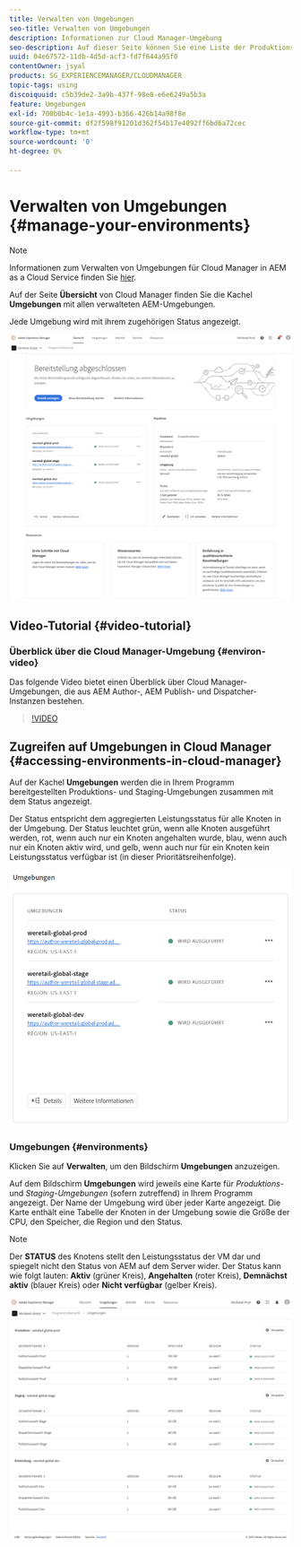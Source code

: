 ```yaml
---
title: Verwalten von Umgebungen
seo-title: Verwalten von Umgebungen
description: Informationen zur Cloud Manager-Umgebung
seo-description: Auf dieser Seite können Sie eine Liste der Produktions- und Nicht-Produktionsumgebungen anzeigen, die zum Einrichten und Ausführen der CI/CD-Pipeline in Cloud Manager verwendet werden.
uuid: 04e67572-11db-4d5d-acf3-fd7f644a95f0
contentOwner: jsyal
products: SG_EXPERIENCEMANAGER/CLOUDMANAGER
topic-tags: using
discoiquuid: c5b39de2-3a9b-437f-98e8-e6e6249a5b3a
feature: Umgebungen
exl-id: 700b0b4c-1e1a-4993-b366-426b14a98f8e
source-git-commit: df2f598f91201d362f54b17e4092ff6bd6a72cec
workflow-type: tm+mt
source-wordcount: '0'
ht-degree: 0%

---
```


# Verwalten von Umgebungen {#manage-your-environments}

>[!NOTE]
>Informationen zum Verwalten von Umgebungen für Cloud Manager in AEM as a Cloud Service finden Sie [hier](https://experienceleague.adobe.com/docs/experience-manager-cloud-service/implementing/using-cloud-manager/manage-environments.html?lang=de#using-cloud-manager).

Auf der Seite **Übersicht** von Cloud Manager finden Sie die Kachel **Umgebungen** mit allen verwalteten AEM-Umgebungen.

Jede Umgebung wird mit ihrem zugehörigen Status angezeigt.

![](assets/Manage-Environ-Overview.png)

## Video-Tutorial {#video-tutorial}

### Überblick über die Cloud Manager-Umgebung {#environ-video}

Das folgende Video bietet einen Überblick über Cloud Manager-Umgebungen, die aus AEM Author-, AEM Publish- und Dispatcher-Instanzen bestehen.

>[!VIDEO](https://video.tv.adobe.com/v/26318/)

## Zugreifen auf Umgebungen in Cloud Manager {#accessing-environments-in-cloud-manager}

Auf der Kachel **Umgebungen** werden die in Ihrem Programm bereitgestellten Produktions- und Staging-Umgebungen zusammen mit dem Status angezeigt.

Der Status entspricht dem aggregierten Leistungsstatus für alle Knoten in der Umgebung. Der Status leuchtet grün, wenn alle Knoten ausgeführt werden, rot, wenn auch nur ein Knoten angehalten wurde, blau, wenn auch nur ein Knoten aktiv wird, und gelb, wenn auch nur für ein Knoten kein Leistungsstatus verfügbar ist (in dieser Prioritätsreihenfolge).

![](assets/Environments-card-new.png)

### Umgebungen {#environments}

Klicken Sie auf **Verwalten**, um den Bildschirm **Umgebungen** anzuzeigen.

Auf dem Bildschirm **Umgebungen** wird jeweils eine Karte für *Produktions-* und *Staging-Umgebungen* (sofern zutreffend) in Ihrem Programm angezeigt. Der Name der Umgebung wird über jeder Karte angezeigt. Die Karte enthält eine Tabelle der Knoten in der Umgebung sowie die Größe der CPU, den Speicher, die Region und den Status.

>[!NOTE]
>
>Der **STATUS** des Knotens stellt den Leistungsstatus der VM dar und spiegelt nicht den Status von AEM auf dem Server wider. Der Status kann wie folgt lauten: **Aktiv** (grüner Kreis), **Angehalten** (roter Kreis), **Demnächst aktiv** (blauer Kreis) oder **Nicht verfügbar** (gelber Kreis).

![](assets/Environments-tab.png)
